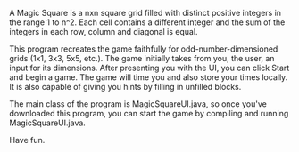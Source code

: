 A Magic Square is a nxn square grid filled with distinct positive integers in the range 1 to n^2. Each cell contains a different integer and the sum of the integers in each row, column and diagonal is equal. 

This program recreates the game faithfully for odd-number-dimensioned grids (1x1, 3x3, 5x5, etc.). The game initially takes from you, the user, an input for its dimensions. After presenting you with the UI, you can click Start and begin a game. The game will time you and also store your times locally. It is also capable of giving you hints by filling in unfilled blocks. 

The main class of the program is MagicSquareUI.java, so once you've downloaded this program, you can start the game by compiling and running MagicSquareUI.java. 

Have fun.
